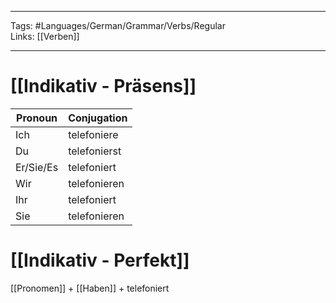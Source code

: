 ___
Tags: #Languages/German/Grammar/Verbs/Regular  
Links: [[Verben]]
___
# [[Indikativ - Präsens]]
Pronoun|Conjugation
------------ | ------------
Ich | telefoniere
Du | telefonierst
Er/Sie/Es | telefoniert
Wir | telefonieren
Ihr | telefoniert
Sie | telefonieren


# [[Indikativ - Perfekt]]
[[Pronomen]] + [[Haben]] + telefoniert
